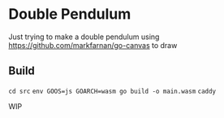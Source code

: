 # Double Pendulum

Just trying to make a double pendulum using https://github.com/markfarnan/go-canvas
to draw

## Build
`cd src`
`env GOOS=js GOARCH=wasm go build -o main.wasm`
`caddy`

WIP
